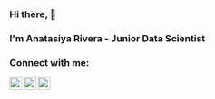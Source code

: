 ### Hi there, 👋
### I'm Anatasiya Rivera - Junior Data Scientist

### Connect with me:
[<img align="left" alt="mc1air | Twitter" width="22px" src="https://drive.google.com/file/d/1rgCC6cfCf3MiPhzhNeBinrmZZHPyoW_f/view?usp=drive_link" />][twitter]
[<img align="left" alt="mc1air | Instagram" width="22px" src="https://drive.google.com/file/d/15yPtsdpqBwGtP4O3eLR_qf_3bNOQIF9g/view?usp=drive_link" />][instagram]
[<img align="left" alt="mc1air | Instagram" width="22px" src="https://drive.google.com/file/d/10hHAzfJjX-is6lWGf8UmI-b4wdmliaiU/view?usp=drive_link" />][telegram]

<!--
- 🔭 I’m currently working on ...
- 🌱 I’m currently learning ...
- 👯 I’m looking to collaborate on ...
- 🤔 I’m looking for help with ...
- 💬 Ask me about ...
- 📫 How to reach me: ...
- 😄 Pronouns: ...
- ⚡ Fun fact: ...
-->

[twitter]: https://twitter.com/Mclair_
[instagram]: https://www.instagram.com/mclair_r/
[telegram]: https://t.me/mclair_r
